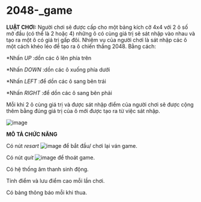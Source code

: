 ﻿# 2048-_game
**LUẬT CHƠI:**
Người chơi sẽ được cấp cho một bảng kích cỡ 4x4 với 2 ô số mở đầu (có thể là 2 hoặc 4) những ô có cùng giá trị sẽ sát nhập vào nhau và tạo ra một ô có giá trị gấp đôi. Nhiệm vụ của người chơi là sát nhập các ô một cách khéo léo để tạo ra ô chiến thắng 2048. Bằng cách:

*Nhấn *UP* :dồn các ô lên phía trên

*Nhấn *DOWN* :dồn các ô xuống phía dưới

*Nhấn *LEFT* :để dồn các ô sang bên trái

*Nhấn *RIGHT* :để dồn các ô sang bên phải

Mỗi khi 2 ô cùng giá trị và được sát nhập điểm của người chơi sẽ được cộng thêm bằng đúng giá trị của ô mới được tạo ra từ việc sát nhập.

![image](https://user-images.githubusercontent.com/125036596/231375440-1082a946-4cbf-4773-8cc5-67473bc3137d.png)

**MÔ TẢ CHỨC NĂNG**

Có nút *resart* ![image](https://user-images.githubusercontent.com/125036596/231376470-cbec0248-d52f-4234-8647-804f0f9c1044.png) để bắt đầu/ chơi lại ván game.

Có nút *quit* ![image](https://user-images.githubusercontent.com/125036596/231376607-df5b4916-fc0e-47c3-8d56-4daf2c738534.png) để thoát game.

Có hệ thống âm thanh sinh động.

Tính điểm và lưu điểm cao mỗi lần chơi.

Có bảng thông báo mỗi khi thua.
